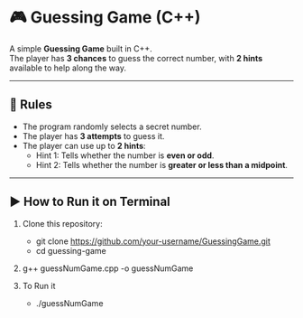 # 🎮 Guessing Game (C++)

A simple **Guessing Game** built in C++.  
The player has **3 chances** to guess the correct number, with **2 hints** available to help along the way.

---

## 📝 Rules
- The program randomly selects a secret number.
- The player has **3 attempts** to guess it.
- The player can use up to **2 hints**:
  - Hint 1: Tells whether the number is **even or odd**.
  - Hint 2: Tells whether the number is **greater or less than a midpoint**.

---

## ▶️ How to Run it on Terminal
1. Clone this repository:
   - git clone https://github.com/your-username/GuessingGame.git
   - cd guessing-game

2. g++ guessNumGame.cpp -o guessNumGame
3.  To Run it
    - ./guessNumGame


  
